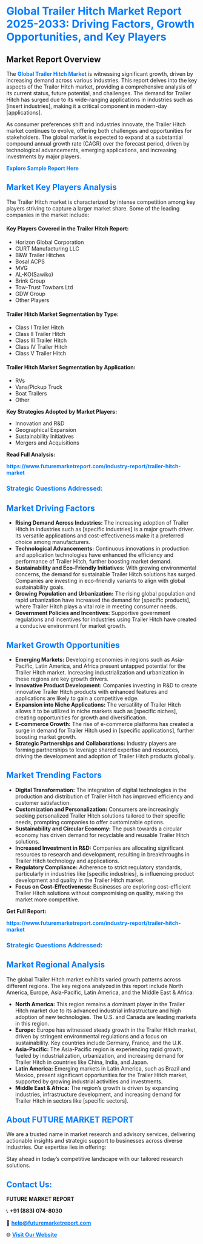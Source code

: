 <h1 style="color: #007BFF;">Global Trailer Hitch Market Report 2025-2033: Driving Factors, Growth Opportunities, and Key Players</h1>

<section id="overview">
<h2>Market Report Overview</h2>
<p>The <a href="https://www.futuremarketreport.com/industry-report/trailer-hitch-market" style="color: #007BFF; text-decoration: none;"><strong>Global Trailer Hitch Market</strong></a> is witnessing significant growth, driven by increasing demand across various industries. This report delves into the key aspects of the Trailer Hitch market, providing a comprehensive analysis of its current status, future potential, and challenges. The demand for Trailer Hitch has surged due to its wide-ranging applications in industries such as [insert industries], making it a critical component in modern-day [applications].</p>
<p>As consumer preferences shift and industries innovate, the Trailer Hitch market continues to evolve, offering both challenges and opportunities for stakeholders. The global market is expected to expand at a substantial compound annual growth rate (CAGR) over the forecast period, driven by technological advancements, emerging applications, and increasing investments by major players.</p>
</section>

<section id="overview">
<p><a href="https://www.futuremarketreport.com/request-sample/reportId=57049" style="color: #007BFF; text-decoration: none;"><strong>Explore Sample Report Here</strong></a></p>
</section>

<section id="key-players">
<h2 style="color: #007BFF;">Market Key Players Analysis</h2>
<p>The Trailer Hitch market is characterized by intense competition among key players striving to capture a larger market share. Some of the leading companies in the market include:</p>
<h4>Key Players Covered in the Trailer Hitch Report:</h4>
<ul><li>Horizon Global Corporation</li><li>CURT Manufacturing LLC</li><li>B&amp;W Trailer Hitches</li><li>Bosal ACPS</li><li>MVG</li><li>AL-KO(Sawiko)</li><li>Brink Group</li><li>Tow-Trust Towbars Ltd</li><li>GDW Group</li><li>Other Players</li></ul>
<h4>Trailer Hitch Market Segmentation by Type:</h4>
<ul><li>Class I Trailer Hitch</li><li>Class II Trailer Hitch</li><li>Class III Trailer Hitch</li><li>Class IV Trailer Hitch</li><li>Class V Trailer Hitch</li></ul>

<h4>Trailer Hitch Market Segmentation by Application:</h4>
<ul><li>RVs</li><li>Vans/Pickup Truck</li><li>Boat Trailers</li><li>Other</li></ul>
<p><strong>Key Strategies Adopted by Market Players:</strong></p>
<ul>
<li>Innovation and R&D</li>
<li>Geographical Expansion</li>
<li>Sustainability Initiatives</li>
<li>Mergers and Acquisitions</li>
</ul>
</section>

<section>
<p><strong>Read Full Analysis: </strong></p><a href="https://www.futuremarketreport.com/industry-report/trailer-hitch-market" style="color: #007BFF; text-decoration: none;"><strong>https://www.futuremarketreport.com/industry-report/trailer-hitch-market</strong></a>
<h3 style="color: #007BFF;">Strategic Questions Addressed:</h3>
</section>

<section id="driving-factors">
<h2 style="color: #007BFF;">Market Driving Factors</h2>
<ul>
<li><strong>Rising Demand Across Industries:</strong> The increasing adoption of Trailer Hitch in industries such as [specific industries] is a major growth driver. Its versatile applications and cost-effectiveness make it a preferred choice among manufacturers.</li>
<li><strong>Technological Advancements:</strong> Continuous innovations in production and application technologies have enhanced the efficiency and performance of Trailer Hitch, further boosting market demand.</li>
<li><strong>Sustainability and Eco-Friendly Initiatives:</strong> With growing environmental concerns, the demand for sustainable Trailer Hitch solutions has surged. Companies are investing in eco-friendly variants to align with global sustainability goals.</li>
<li><strong>Growing Population and Urbanization:</strong> The rising global population and rapid urbanization have increased the demand for [specific products], where Trailer Hitch plays a vital role in meeting consumer needs.</li>
<li><strong>Government Policies and Incentives:</strong> Supportive government regulations and incentives for industries using Trailer Hitch have created a conducive environment for market growth.</li>
</ul>
</section>

<section id="growth-opportunities">
<h2 style="color: #007BFF;">Market Growth Opportunities</h2>
<ul>
<li><strong>Emerging Markets:</strong> Developing economies in regions such as Asia-Pacific, Latin America, and Africa present untapped potential for the Trailer Hitch market. Increasing industrialization and urbanization in these regions are key growth drivers.</li>
<li><strong>Innovative Product Development:</strong> Companies investing in R&D to create innovative Trailer Hitch products with enhanced features and applications are likely to gain a competitive edge.</li>
<li><strong>Expansion into Niche Applications:</strong> The versatility of Trailer Hitch allows it to be utilized in niche markets such as [specific niches], creating opportunities for growth and diversification.</li>
<li><strong>E-commerce Growth:</strong> The rise of e-commerce platforms has created a surge in demand for Trailer Hitch used in [specific applications], further boosting market growth.</li>
<li><strong>Strategic Partnerships and Collaborations:</strong> Industry players are forming partnerships to leverage shared expertise and resources, driving the development and adoption of Trailer Hitch products globally.</li>
</ul>
</section>

<section id="trending-factors">
<h2 style="color: #007BFF;">Market Trending Factors</h2>
<ul>
<li><strong>Digital Transformation:</strong> The integration of digital technologies in the production and distribution of Trailer Hitch has improved efficiency and customer satisfaction.</li>
<li><strong>Customization and Personalization:</strong> Consumers are increasingly seeking personalized Trailer Hitch solutions tailored to their specific needs, prompting companies to offer customizable options.</li>
<li><strong>Sustainability and Circular Economy:</strong> The push towards a circular economy has driven demand for recyclable and reusable Trailer Hitch solutions.</li>
<li><strong>Increased Investment in R&D:</strong> Companies are allocating significant resources to research and development, resulting in breakthroughs in Trailer Hitch technology and applications.</li>
<li><strong>Regulatory Compliance:</strong> Adherence to strict regulatory standards, particularly in industries like [specific industries], is influencing product development and quality in the Trailer Hitch market.</li>
<li><strong>Focus on Cost-Effectiveness:</strong> Businesses are exploring cost-efficient Trailer Hitch solutions without compromising on quality, making the market more competitive.</li>
</ul>
</section>

<section>
<p><strong>Get Full Report: </strong></p><a href="https://www.futuremarketreport.com/industry-report/trailer-hitch-market" style="color: #007BFF; text-decoration: none;"><strong>https://www.futuremarketreport.com/industry-report/trailer-hitch-market</strong></a>
<h3 style="color: #007BFF;">Strategic Questions Addressed:</h3>
</section>


<section id="regional-analysis">
<h2 style="color: #007BFF;">Market Regional Analysis</h2>
<p>The global Trailer Hitch market exhibits varied growth patterns across different regions. The key regions analyzed in this report include North America, Europe, Asia-Pacific, Latin America, and the Middle East & Africa:</p>
<ul>
<li><strong>North America:</strong> This region remains a dominant player in the Trailer Hitch market due to its advanced industrial infrastructure and high adoption of new technologies. The U.S. and Canada are leading markets in this region.</li>
<li><strong>Europe:</strong> Europe has witnessed steady growth in the Trailer Hitch market, driven by stringent environmental regulations and a focus on sustainability. Key countries include Germany, France, and the U.K.</li>
<li><strong>Asia-Pacific:</strong> The Asia-Pacific region is experiencing rapid growth, fueled by industrialization, urbanization, and increasing demand for Trailer Hitch in countries like China, India, and Japan.</li>
<li><strong>Latin America:</strong> Emerging markets in Latin America, such as Brazil and Mexico, present significant opportunities for the Trailer Hitch market, supported by growing industrial activities and investments.</li>
<li><strong>Middle East & Africa:</strong> The region’s growth is driven by expanding industries, infrastructure development, and increasing demand for Trailer Hitch in sectors like [specific sectors].</li>
</ul>
</section>

<footer>
<h2 style="color: #007BFF;">About FUTURE MARKET REPORT</h2>
<p>We are a trusted name in market research and advisory services, delivering actionable insights and strategic support to businesses across diverse industries. Our expertise lies in offering:</p>

<p>Stay ahead in today’s competitive landscape with our tailored research solutions.</p>

<h2 style="color: #007BFF;">Contact Us:</h2>
<p><strong>FUTURE MARKET REPORT</strong></p>
<p>📞 <strong>+91 (883) 074-8030</strong></p>
<p>📧 <strong><a href="mailto:help@futuremarketreport.com" style="color: #007BFF;">help@futuremarketreport.com</a></strong></p>
<p>🌐 <strong><a href="https://www.futuremarketreport.com/" style="color: #007BFF;">Visit Our Website</a></strong></p>
</footer>